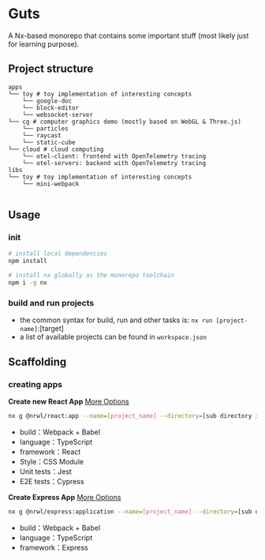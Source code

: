 
# Guts

A Nx-based monorepo that contains some important stuff (most likely just for learning purpose).

## Project structure

```
apps
└── toy # toy implementation of interesting concepts
    └── google-doc
    └── block-editor
    └── websocket-server
└── cg # computer graphics demo (mostly based on WebGL & Three.js)
    └── particles
    └── raycast
    └── static-cube
└── cloud # cloud computing
    └── otel-client: frontend with OpenTelemetry tracing
    └── otel-servers: backend with OpenTelemetry tracing
libs
└── toy # toy implementation of interesting concepts
    └── mini-webpack
    

```

## Usage

### init

```bash
# install local dependencies
npm install

# install nx globally as the monorepo toolchain
npm i -g nx
```

### build and run projects

- the common syntax for build, run and other tasks is: `nx run [project-name]`:[target]
- a list of available projects can be found in `workspace.json`

## Scaffolding

### creating apps

**Create new React App** [More Options](https://nx.dev/packages/react/generators/application#nrwlreactapplication)

```bash
nx g @nrwl/react:app --name=[project_name] --directory=[sub directory in apps directory]
```

- build：Webpack + Babel
- language：TypeScript
- framework：React
- Style：CSS Module
- Unit tests：Jest
- E2E tests：Cypress

**Create Express App** [More Options](https://nx.dev/packages/express/generators/application)

```bash
nx g @nrwl/express:application --name=[project_name] --directory=[sub directory in apps directory]
```

- build：Webpack + Babel
- language：TypeScript
- framework：Express

